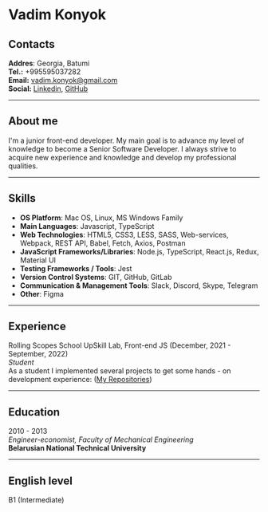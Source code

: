 # Vadim Konyok

## Contacts
**Addres**: Georgia, Batumi  
**Tel.:** +995595037282  
**Email:** vadim.konyok@gmail.com  
**Social:** [Linkedin](https://www.linkedin.com/in/vadim-konyok-a8523a1b2/), [GitHub](https://github.com/vadimkonyok)

----
## About me
I'm a junior front-end developer. My main goal is to advance my level of knowledge to become a Senior Software Developer.
I always strive to acquire new experience and knowledge and develop my professional qualities.

----
## Skills
* **OS Platform**: Mac OS, Linux, MS Windows Family
* **Main Languages**: Javascript, TypeScript
* **Web Technologies**: HTML5, CSS3, LESS, SASS, Web-services, Webpack, REST
API, Babel, Fetch, Axios, Postman
* **JavaScript Frameworks/Libraries**: Node.js, TypeScript, React.js, Redux,
Material UI
* **Testing Frameworks / Tools**: Jest
* **Version Control Systems**: GIT, GitHub, GitLab
* **Communication & Management Tools**: Slack, Discord, Skype, Telegram
* **Other**: Figma

----
## Experience
Rolling Scopes School UpSkill Lab, Front-end JS (December, 2021 - September, 2022)  
*Student*  
As a student I implemented several projects to get some hands - on development experience: ([My Repositories](https://github.com/vadimkonyok?tab=repositories))

---
## Education
2010 - 2013  
*Engineer-economist, Faculty of Mechanical Engineering*  
**Belarusian National Technical University**

----
## English level
B1 (Intermediate)
